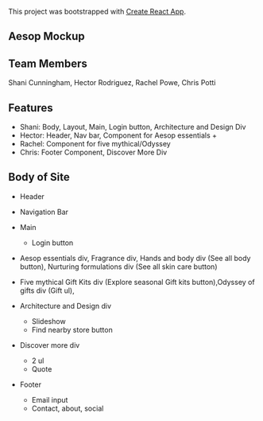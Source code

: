 This project was bootstrapped with [Create React App](https://github.com/facebook/create-react-app).

## Aesop Mockup

## Team Members
Shani Cunningham, Hector Rodriguez, Rachel Powe, Chris Potti

## Features
* Shani: Body, Layout, Main, Login button, Architecture and Design Div
* Hector: Header, Nav bar, Component for Aesop essentials +
* Rachel: Component for five mythical/Odyssey
* Chris: Footer Component, Discover More Div

## Body of Site
* Header
* Navigation Bar
* Main
    * Login button

* Aesop essentials div, Fragrance div, Hands and body div (See all body button), Nurturing formulations div (See all skin care button)

* Five mythical Gift Kits div (Explore seasonal Gift kits button),Odyssey of gifts div (Gift ul), 
 
* Architecture and Design div
    * Slideshow
    * Find nearby store button

* Discover more div
    * 2 ul
    * Quote  
* Footer
    * Email input
    * Contact, about, social